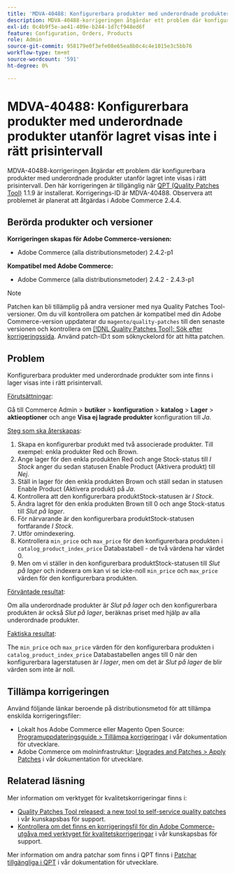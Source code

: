 ```yaml
---
title: 'MDVA-40488: Konfigurerbara produkter med underordnade produkter utanför lagret som inte visas i rätt prisintervall'
description: MDVA-40488-korrigeringen åtgärdar ett problem där konfigurerbara produkter med underordnade produkter utanför lagret inte visas i rätt prisintervall. Den här korrigeringen är tillgänglig när [QPT-verktyget (Quality Patches Tool)](/help/announcements/adobe-commerce-announcements/magento-quality-patches-released-new-tool-to-self-serve-quality-patches.md) 1.1.9 är installerat. Korrigerings-ID är MDVA-40488. Observera att problemet är planerat att åtgärdas i Adobe Commerce 2.4.4.
exl-id: 0c4b9f5e-ae41-409e-b244-1d7cf948ed6f
feature: Configuration, Orders, Products
role: Admin
source-git-commit: 958179e0f3efe08e65ea8b0c4c4e1015e3c5bb76
workflow-type: tm+mt
source-wordcount: '591'
ht-degree: 0%

---
```


# MDVA-40488: Konfigurerbara produkter med underordnade produkter utanför lagret visas inte i rätt prisintervall

MDVA-40488-korrigeringen åtgärdar ett problem där konfigurerbara produkter med underordnade produkter utanför lagret inte visas i rätt prisintervall. Den här korrigeringen är tillgänglig när [QPT (Quality Patches Tool)](/help/announcements/adobe-commerce-announcements/magento-quality-patches-released-new-tool-to-self-serve-quality-patches.md) 1.1.9 är installerat. Korrigerings-ID är MDVA-40488. Observera att problemet är planerat att åtgärdas i Adobe Commerce 2.4.4.

## Berörda produkter och versioner

**Korrigeringen skapas för Adobe Commerce-versionen:**

* Adobe Commerce (alla distributionsmetoder) 2.4.2-p1

**Kompatibel med Adobe Commerce:**

* Adobe Commerce (alla distributionsmetoder) 2.4.2 - 2.4.3-p1

>[!NOTE]
>
>Patchen kan bli tillämplig på andra versioner med nya Quality Patches Tool-versioner. Om du vill kontrollera om patchen är kompatibel med din Adobe Commerce-version uppdaterar du `magento/quality-patches` till den senaste versionen och kontrollera om [[!DNL Quality Patches Tool]: Sök efter korrigeringssida](https://devdocs.magento.com/quality-patches/tool.html#patch-grid). Använd patch-ID:t som söknyckelord för att hitta patchen.

## Problem

Konfigurerbara produkter med underordnade produkter som inte finns i lager visas inte i rätt prisintervall.

<u>Förutsättningar</u>:

Gå till Commerce Admin > **butiker** > **konfiguration** > **katalog** > **Lager** > **aktieoptioner** och ange **Visa ej lagrade produkter** konfiguration till *Ja*.

<u>Steg som ska återskapas</u>:

1. Skapa en konfigurerbar produkt med två associerade produkter. Till exempel: enkla produkter Red och Brown.
1. Ange lager för den enkla produkten Red och ange Stock-status till *I Stock* anger du sedan statusen Enable Product (Aktivera produkt) till *Nej*.
1. Ställ in lager för den enkla produkten Brown och ställ sedan in statusen Enable Product (Aktivera produkt) på *Ja*.
1. Kontrollera att den konfigurerbara produktStock-statusen är *I Stock*.
1. Ändra lagret för den enkla produkten Brown till 0 och ange Stock-status till *Slut på lager*.
1. För närvarande är den konfigurerbara produktStock-statusen fortfarande *I Stock*.
1. Utför omindexering.
1. Kontrollera `min_price` och `max_price` för den konfigurerbara produkten i `catalog_product_index_price` Databastabell - de två värdena har värdet 0.
1. Men om vi ställer in den konfigurerbara produktStock-statusen till *Slut på lager* och indexera om kan vi se icke-noll `min_price` och `max_price` värden för den konfigurerbara produkten.

<u>Förväntade resultat</u>:

Om alla underordnade produkter är *Slut på lager* och den konfigurerbara produkten är också *Slut på lager*, beräknas priset med hjälp av alla underordnade produkter.

<u>Faktiska resultat</u>:

The `min_price` och `max_price` värden för den konfigurerbara produkten i `catalog_product_index_price` Databastabellen anges till 0 när den konfigurerbara lagerstatusen är *I lager*, men om det är *Slut på lager* de blir värden som inte är noll.

## Tillämpa korrigeringen

Använd följande länkar beroende på distributionsmetod för att tillämpa enskilda korrigeringsfiler:

* Lokalt hos Adobe Commerce eller Magento Open Source: [Programuppdateringsguide > Tillämpa korrigeringar](https://devdocs.magento.com/guides/v2.4/comp-mgr/patching/mqp.html) i vår dokumentation för utvecklare.
* Adobe Commerce om molninfrastruktur: [Upgrades and Patches > Apply Patches](https://devdocs.magento.com/cloud/project/project-patch.html) i vår dokumentation för utvecklare.

## Relaterad läsning

Mer information om verktyget för kvalitetskorrigeringar finns i:

* [Quality Patches Tool released: a new tool to self-service quality patches](/help/announcements/adobe-commerce-announcements/magento-quality-patches-released-new-tool-to-self-serve-quality-patches.md) i vår kunskapsbas för support.
* [Kontrollera om det finns en korrigeringsfil för din Adobe Commerce-utgåva med verktyget för kvalitetskorrigeringar](/help/support-tools/patches-available-in-qpt-tool/check-patch-for-magento-issue-with-magento-quality-patches.md) i vår kunskapsbas för support.

Mer information om andra patchar som finns i QPT finns i [Patchar tillgängliga i QPT](https://devdocs.magento.com/quality-patches/tool.html#patch-grid) i vår dokumentation för utvecklare.
